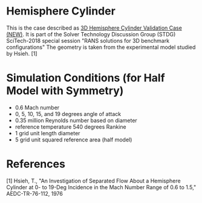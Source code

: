 # Hemisphere Cylinder

This is the case described as 
[3D Hemisphere Cylinder Validation Case (NEW)](https://turbmodels.larc.nasa.gov/hc3dnumericspart2_val.html).
It is part of the Solver Technology Discussion Group (STDG) SciTech-2018 special session "RANS solutions for 3D benchmark configurations"
The geometry is taken from the experimental model studied by Hsieh. [1]

# Simulation Conditions (for Half Model with Symmetry)

- 0.6 Mach number
- 0, 5, 10, 15, and 19 degrees angle of attack
- 0.35 million Reynolds number based on diameter
- reference temperature 540 degrees Rankine
- 1 grid unit length diameter
- 5 grid unit squared reference area (half model)

# References

[1] Hsieh, T., "An Investigation of Separated Flow About a Hemisphere Cylinder at 0- to 19-Deg Incidence in the Mach Number Range of 0.6 to 1.5," AEDC-TR-76-112, 1976
